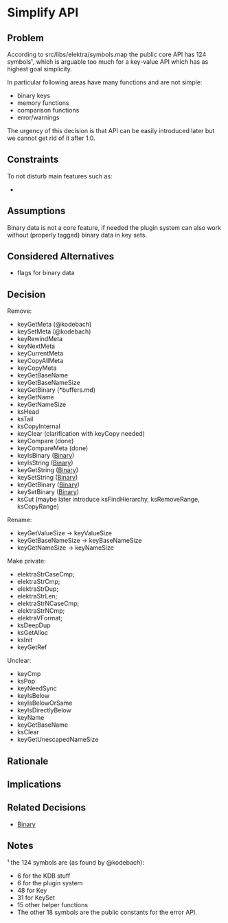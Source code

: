 # Simplify API

## Problem

According to src/libs/elektra/symbols.map the public core API has 124 symbols¹, which
is arguable too much for a key-value API which has as highest goal simplicity.

In particular following areas have many functions and are not simple:

- binary keys
- memory functions
- comparison functions
- error/warnings

The urgency of this decision is that API can be easily introduced later but we cannot
get rid of it after 1.0.

## Constraints

To not disturb main features such as:

-

## Assumptions

Binary data is not a core feature, if needed the plugin system can also work without (properly tagged) binary data in key sets.

## Considered Alternatives

- flags for binary data

## Decision

Remove:

- keyGetMeta (@kodebach)
- keySetMeta (@kodebach)
- keyRewindMeta
- keyNextMeta
- keyCurrentMeta
- keyCopyAllMeta
- keyCopyMeta
- keyGetBaseName
- keyGetBaseNameSize
- keyGetBinary (\*buffers.md)
- keyGetName
- keyGetNameSize
- ksHead
- ksTail
- ksCopyInternal
- keyClear (clarification with keyCopy needed)
- keyCompare (done)
- keyCompareMeta (done)
- keyIsBinary ([Binary](binary.md))
- keyIsString ([Binary](binary.md))
- keyGetString ([Binary](binary.md))
- keySetString ([Binary](binary.md))
- keyGetBinary ([Binary](binary.md))
- keySetBinary ([Binary](binary.md))
- ksCut (maybe later introduce ksFindHierarchy, ksRemoveRange, ksCopyRange)

Rename:

- keyGetValueSize -> keyValueSize
- keyGetBaseNameSize -> keyBaseNameSize
- keyGetNameSize -> keyNameSize

Make private:

- elektraStrCaseCmp;
- elektraStrCmp;
- elektraStrDup;
- elektraStrLen;
- elektraStrNCaseCmp;
- elektraStrNCmp;
- elektraVFormat;
- ksDeepDup
- ksGetAlloc
- ksInit
- keyGetRef

Unclear:

- keyCmp
- ksPop
- keyNeedSync
- keyIsBelow
- keyIsBelowOrSame
- keyIsDirectlyBelow
- keyName
- keyGetBaseName
- ksClear
- keyGetUnescapedNameSize

## Rationale

## Implications

## Related Decisions

- [Binary](binary.md)

## Notes

¹ the 124 symbols are (as found by @kodebach):
- 6 for the KDB stuff
- 6 for the plugin system
- 48 for Key
- 31 for KeySet
- 15 other helper functions
- The other 18 symbols are the public constants for the error API.
